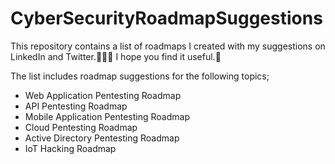 # CyberSecurityRoadmapSuggestions
This repository contains a list of roadmaps I created with my suggestions on LinkedIn and Twitter.🤞🏻😌 I hope you find it useful.🌸

The list includes roadmap suggestions for the following topics;

- Web Application Pentesting Roadmap
- API Pentesting Roadmap
- Mobile Application Pentesting Roadmap
- Cloud Pentesting Roadmap
- Active Directory Pentesting Roadmap
- IoT Hacking Roadmap
